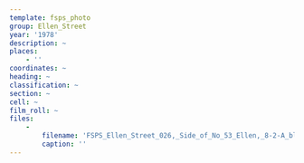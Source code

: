 ```yaml
---
template: fsps_photo
group: Ellen_Street
year: '1978'
description: ~
places:
    - ''
coordinates: ~
heading: ~
classification: ~
section: ~
cell: ~
film_roll: ~
files:
    -
        filename: 'FSPS_Ellen_Street_026,_Side_of_No_53_Ellen,_8-2-A_black_dot,_1978.png'
        caption: ''
---
```

